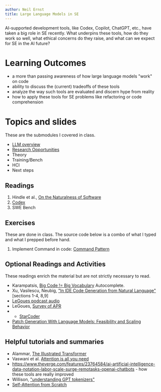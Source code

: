 ```yaml
---
author: Neil Ernst
title: Large Language Models in SE
---
```


AI-supported development tools, like Codex, Copilot, ChatGPT, etc., have taken a big role in SE recently. What underpins these tools, how do they work so well, what ethical concerns do they raise, and what can we expect for SE in the AI future?

# Learning Outcomes

- a more than passing awareness of how large language models "work" on code
- ability to discuss the (current) tradeoffs of these tools
- analyze the way such tools are evaluated and discern hype from reality
- how to apply these tools for SE problems like refactoring or code comprehension

# Topics and slides
These are the submodules I covered in class. 

*  [LLM overview](slides/llm-intro_pub.qmd) 
*  [Research Opportunities](slides/Grad-Opportunities.md)  
*  Theory
*  Training/Bench	
*  HCI 	
*  Next steps
  
## Readings
1.  Hindle et al., [On the Naturalness of Software](https://dl.acm.org/doi/10.5555/2337223.2337322)
2.  [Codex](https://arxiv.org/pdf/2107.03374.pdf)
3.  SWE Bench
  
## Exercises

These are done in class. The source code below is a combo of what I typed and what I prepped before hand. 

1.  Implement Command in code: [Command Pattern](https://github.com/UVic-Data-Science-for-SE/command_exercise/blob/main/README.md)  

## Optional Readings and Activities

These readings enrich the material but are not strictly necessary to read. 

* Karampatsis, [Big Code != Big Vocabulary](https://ieeexplore.ieee.org/abstract/document/9284032) 
  Autocomplete.
* Xu, Vasilescu, Neubig, ["In IDE Code Generation from Natural Language"](https://arxiv.org/abs/2101.11149) [sections 1-4, 8,9]
* [LeGoues podcast audio](https://www.youtube.com/watch?v=YPfyRT80VJI)
* LeGoues, [Survey of APR](http://www.cs.cmu.edu/~clegoues/docs/legoues-cacm2019.pdf) 
* * [StarCoder](https://arxiv.org/abs/2305.06161)
* [Patch Generation With Language Models: Feasibility and Scaling Behavior](https://openreview.net/pdf?id=rHlzJh_b1-5)

## Helpful tutorials and summaries
* Alammar, [The Illustrated Transformer](http://jalammar.github.io/illustrated-transformer/)
* Vaswani et al. [Attention is all you need](https://arxiv.org/abs/1706.03762)
* https://www.theverge.com/features/23764584/ai-artificial-intelligence-data-notation-labor-scale-surge-remotasks-openai-chatbots - how these tools are really improved
* Willison, ["understanding GPT tokenizers"](https://simonwillison.net/2023/Jun/8/gpt-tokenizers/)
* [Self-Attention from Scratch](https://sebastianraschka.com/blog/2023/self-attention-from-scratch.html) 